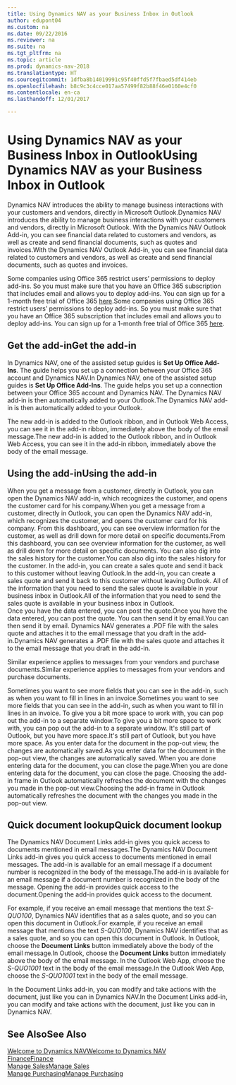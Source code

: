 ```yaml
---
title: Using Dynamics NAV as your Business Inbox in Outlook
author: edupont04
ms.custom: na
ms.date: 09/22/2016
ms.reviewer: na
ms.suite: na
ms.tgt_pltfrm: na
ms.topic: article
ms.prod: dynamics-nav-2018
ms.translationtype: HT
ms.sourcegitcommit: 1dfba8b14019991c95f40ffd5f7fbaed5df414eb
ms.openlocfilehash: b8c9c3c4cce017aa57499f82b88f46e0160e4cf0
ms.contentlocale: en-ca
ms.lasthandoff: 12/01/2017

---
```


# <a name="using-dynamics-nav-as-your-business-inbox-in-outlook"></a><span data-ttu-id="5e4d6-102">Using Dynamics NAV as your Business Inbox in Outlook</span><span class="sxs-lookup"><span data-stu-id="5e4d6-102">Using Dynamics NAV as your Business Inbox in Outlook</span></span>
<span data-ttu-id="5e4d6-103">Dynamics NAV introduces the ability to manage business interactions with your customers and vendors, directly in Microsoft Outlook.</span><span class="sxs-lookup"><span data-stu-id="5e4d6-103">Dynamics NAV introduces the ability to manage business interactions with your customers and vendors, directly in Microsoft Outlook.</span></span> <span data-ttu-id="5e4d6-104">With the Dynamics NAV Outlook Add-in, you can see financial data related to customers and vendors, as well as create and send financial documents, such as quotes and invoices.</span><span class="sxs-lookup"><span data-stu-id="5e4d6-104">With the Dynamics NAV Outlook Add-in, you can see financial data related to customers and vendors, as well as create and send financial documents, such as quotes and invoices.</span></span>  

<span data-ttu-id="5e4d6-105">Some companies using Office 365 restrict users’ permissions to deploy add-ins. So you must make sure that you have an Office 365 subscription that includes email and allows you to deploy add-ins. You can sign up for a 1-month free trial of Office 365 [here](https://products.office.com/try).</span><span class="sxs-lookup"><span data-stu-id="5e4d6-105">Some companies using Office 365 restrict users’ permissions to deploy add-ins. So you must make sure that you have an Office 365 subscription that includes email and allows you to deploy add-ins. You can sign up for a 1-month free trial of Office 365 [here](https://products.office.com/try).</span></span>  

## <a name="get-the-add-in"></a><span data-ttu-id="5e4d6-106">Get the add-in</span><span class="sxs-lookup"><span data-stu-id="5e4d6-106">Get the add-in</span></span>
<span data-ttu-id="5e4d6-107">In Dynamics NAV, one of the assisted setup guides is **Set Up Office Add-Ins**. The guide helps you  set up a connection between your Office 365 account and Dynamics NAV.</span><span class="sxs-lookup"><span data-stu-id="5e4d6-107">In Dynamics NAV, one of the assisted setup guides is **Set Up Office Add-Ins**. The guide helps you  set up a connection between your Office 365 account and Dynamics NAV.</span></span> <span data-ttu-id="5e4d6-108">The Dynamics NAV add-in is then automatically added to your Outlook.</span><span class="sxs-lookup"><span data-stu-id="5e4d6-108">The Dynamics NAV add-in is then automatically added to your Outlook.</span></span>  

<span data-ttu-id="5e4d6-109">The new add-in is added to the Outlook ribbon, and in Outlook Web Access, you can see it in the add-in ribbon, immediately above the body of the email message.</span><span class="sxs-lookup"><span data-stu-id="5e4d6-109">The new add-in is added to the Outlook ribbon, and in Outlook Web Access, you can see it in the add-in ribbon, immediately above the body of the email message.</span></span>  

## <a name="using-the-add-in"></a><span data-ttu-id="5e4d6-110">Using the add-in</span><span class="sxs-lookup"><span data-stu-id="5e4d6-110">Using the add-in</span></span>
<span data-ttu-id="5e4d6-111">When you get a message from a customer, directly in Outlook, you can open the Dynamics NAV add-in, which recognizes the customer, and opens the customer card for his company.</span><span class="sxs-lookup"><span data-stu-id="5e4d6-111">When you get a message from a customer, directly in Outlook, you can open the Dynamics NAV add-in, which recognizes the customer, and opens the customer card for his company.</span></span> <span data-ttu-id="5e4d6-112">From this dashboard, you can see overview information for the customer, as well as drill down for more detail on specific documents.</span><span class="sxs-lookup"><span data-stu-id="5e4d6-112">From this dashboard, you can see overview information for the customer, as well as drill down for more detail on specific documents.</span></span> <span data-ttu-id="5e4d6-113">You can also dig into the sales history for the customer.</span><span class="sxs-lookup"><span data-stu-id="5e4d6-113">You can also dig into the sales history for the customer.</span></span>
<span data-ttu-id="5e4d6-114">In the add-in, you can create a sales quote and send it back to this customer without leaving Outlook.</span><span class="sxs-lookup"><span data-stu-id="5e4d6-114">In the add-in, you can create a sales quote and send it back to this customer without leaving Outlook.</span></span> <span data-ttu-id="5e4d6-115">All of the information that you need to send the sales quote is available in your business inbox in Outlook.</span><span class="sxs-lookup"><span data-stu-id="5e4d6-115">All of the information that you need to send the sales quote is available in your business inbox in Outlook.</span></span>  
<span data-ttu-id="5e4d6-116">Once you have the data entered, you can post the quote.</span><span class="sxs-lookup"><span data-stu-id="5e4d6-116">Once you have the data entered, you can post the quote.</span></span> <span data-ttu-id="5e4d6-117">You can then send it by email.</span><span class="sxs-lookup"><span data-stu-id="5e4d6-117">You can then send it by email.</span></span> <span data-ttu-id="5e4d6-118">Dynamics NAV generates a .PDF file with the sales quote and attaches it to the email message that you draft in the add-in.</span><span class="sxs-lookup"><span data-stu-id="5e4d6-118">Dynamics NAV generates a .PDF file with the sales quote and attaches it to the email message that you draft in the add-in.</span></span>  

<span data-ttu-id="5e4d6-119">Similar experience applies to messages from your vendors and purchase documents.</span><span class="sxs-lookup"><span data-stu-id="5e4d6-119">Similar experience applies to messages from your vendors and purchase documents.</span></span>  

<span data-ttu-id="5e4d6-120">Sometimes you want to see more fields that you can see in the add-in, such as when you want to fill in lines in an invoice.</span><span class="sxs-lookup"><span data-stu-id="5e4d6-120">Sometimes you want to see more fields that you can see in the add-in, such as when you want to fill in lines in an invoice.</span></span> <span data-ttu-id="5e4d6-121">To give you a bit more space to work with, you can pop out the add-in to a separate window.</span><span class="sxs-lookup"><span data-stu-id="5e4d6-121">To give you a bit more space to work with, you can pop out the add-in to a separate window.</span></span> <span data-ttu-id="5e4d6-122">It's still part of Outlook, but you have more space.</span><span class="sxs-lookup"><span data-stu-id="5e4d6-122">It's still part of Outlook, but you have more space.</span></span> <span data-ttu-id="5e4d6-123">As you enter data for the document in the pop-out view, the changes are automatically saved.</span><span class="sxs-lookup"><span data-stu-id="5e4d6-123">As you enter data for the document in the pop-out view, the changes are automatically saved.</span></span> <span data-ttu-id="5e4d6-124">When you are done entering data for the document, you can close the page.</span><span class="sxs-lookup"><span data-stu-id="5e4d6-124">When you are done entering data for the document, you can close the page.</span></span> <span data-ttu-id="5e4d6-125">Choosing the add-in frame in Outlook automatically refreshes the document with the changes you made in the pop-out view.</span><span class="sxs-lookup"><span data-stu-id="5e4d6-125">Choosing the add-in frame in Outlook automatically refreshes the document with the changes you made in the pop-out view.</span></span>  

## <a name="quick-document-lookup"></a><span data-ttu-id="5e4d6-126">Quick document lookup</span><span class="sxs-lookup"><span data-stu-id="5e4d6-126">Quick document lookup</span></span>
<span data-ttu-id="5e4d6-127">The Dynamics NAV Document Links add-in gives you quick access to documents mentioned in email messages.</span><span class="sxs-lookup"><span data-stu-id="5e4d6-127">The Dynamics NAV Document Links add-in gives you quick access to documents mentioned in email messages.</span></span> <span data-ttu-id="5e4d6-128">The add-in is available for an email message if a document number is recognized in the body of the message.</span><span class="sxs-lookup"><span data-stu-id="5e4d6-128">The add-in is available for an email message if a document number is recognized in the body of the message.</span></span> <span data-ttu-id="5e4d6-129">Opening the add-in provides quick access to the document.</span><span class="sxs-lookup"><span data-stu-id="5e4d6-129">Opening the add-in provides quick access to the document.</span></span>  

<span data-ttu-id="5e4d6-130">For example, if you receive an email message that mentions the text *S-QUO100*, Dynamics NAV identifies that as a sales quote, and so you can open this document in Outlook.</span><span class="sxs-lookup"><span data-stu-id="5e4d6-130">For example, if you receive an email message that mentions the text *S-QUO100*, Dynamics NAV identifies that as a sales quote, and so you can open this document in Outlook.</span></span> <span data-ttu-id="5e4d6-131">In Outlook, choose the **Document Links** button immediately above the body of the email message.</span><span class="sxs-lookup"><span data-stu-id="5e4d6-131">In Outlook, choose the **Document Links** button immediately above the body of the email message.</span></span> <span data-ttu-id="5e4d6-132">In the Outlook Web App, choose the *S-QUO1001* text in the body of the email message.</span><span class="sxs-lookup"><span data-stu-id="5e4d6-132">In the Outlook Web App, choose the *S-QUO1001* text in the body of the email message.</span></span>  

<span data-ttu-id="5e4d6-133">In the Document Links add-in, you can modify and take actions with the document, just like you can in Dynamics NAV.</span><span class="sxs-lookup"><span data-stu-id="5e4d6-133">In the Document Links add-in, you can modify and take actions with the document, just like you can in Dynamics NAV.</span></span>

## <a name="see-also"></a><span data-ttu-id="5e4d6-134">See Also</span><span class="sxs-lookup"><span data-stu-id="5e4d6-134">See Also</span></span>
[<span data-ttu-id="5e4d6-135">Welcome to Dynamics NAV</span><span class="sxs-lookup"><span data-stu-id="5e4d6-135">Welcome to Dynamics NAV</span></span>](across-get-started.md)  
[<span data-ttu-id="5e4d6-136">Finance</span><span class="sxs-lookup"><span data-stu-id="5e4d6-136">Finance</span></span>](finance.md)  
[<span data-ttu-id="5e4d6-137">Manage Sales</span><span class="sxs-lookup"><span data-stu-id="5e4d6-137">Manage Sales</span></span>](sales-manage-sales.md)  
[<span data-ttu-id="5e4d6-138">Manage Purchasing</span><span class="sxs-lookup"><span data-stu-id="5e4d6-138">Manage Purchasing</span></span>](purchasing-manage-purchasing.md)  

